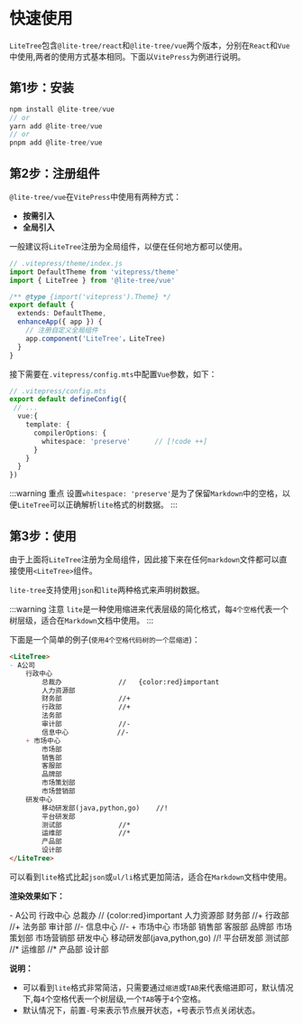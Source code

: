 # 快速使用

`LiteTree`包含`@lite-tree/react`和`@lite-tree/vue`两个版本，分别在`React`和`Vue`中使用,两者的使用方式基本相同。下面以`VitePress`为例进行说明。

## 第1步：安装

```ts
npm install @lite-tree/vue
// or
yarn add @lite-tree/vue
// or
pnpm add @lite-tree/vue
```

## 第2步：注册组件

`@lite-tree/vue`在`VitePress`中使用有两种方式：

- **按需引入**
- **全局引入**

一般建议将`LiteTree`注册为全局组件，以便在任何地方都可以使用。

```ts
// .vitepress/theme/index.js
import DefaultTheme from 'vitepress/theme'
import { LiteTree } from '@lite-tree/vue'

/** @type {import('vitepress').Theme} */
export default {
  extends: DefaultTheme,
  enhanceApp({ app }) {
    // 注册自定义全局组件
    app.component('LiteTree'，LiteTree)
  }
}
``` 

接下需要在`.vitepress/config.mts`中配置`Vue`参数，如下：

```ts {5-9}
// .vitepress/config.mts
export default defineConfig({
 // ...
  vue:{
    template: {                      
      compilerOptions: {
        whitespace: 'preserve'      // [!code ++]
      }
    }
  }
})
```

:::warning 重点
设置`whitespace: 'preserve'`是为了保留`Markdown`中的空格，以便`LiteTree`可以正确解析`lite`格式的树数据。
:::


## 第3步：使用 

由于上面将`LiteTree`注册为全局组件，因此接下来在任何`markdown`文件都可以直接使用`<LiteTree>`组件。

`lite-tree`支持使用`json`和`lite`两种格式来声明树数据。

:::warning 注意
`lite`是一种使用缩进来代表层级的简化格式，每`4个空格`代表一个树层级，适合在`Markdown`文档中使用。
:::

下面是一个简单的例子(`使用4个空格代码树的一个层缩进`)：

```md
<LiteTree>
- A公司
    行政中心
        总裁办              //   {color:red}important
        人力资源部
        财务部              //+
        行政部              //+
        法务部
        审计部              //-
        信息中心            //-
    + 市场中心
        市场部
        销售部
        客服部
        品牌部
        市场策划部
        市场营销部
    研发中心
        移动研发部(java,python,go)    //!
        平台研发部
        测试部              //*
        运维部              //*
        产品部
        设计部
</LiteTree>

```

可以看到`lite`格式比起`json`或`ul/li`格式更加简洁，适合在`Markdown`文档中使用。

**渲染效果如下：**
 
<LiteTree>
- A公司
    行政中心
        总裁办              //   {color:red}important
        人力资源部
        财务部              //+
        行政部              //+
        法务部
        审计部              //-
        信息中心            //-
    + 市场中心
        市场部
        销售部
        客服部
        品牌部
        市场策划部
        市场营销部
    研发中心
        移动研发部(java,python,go)    //!
        平台研发部
        测试部              //*
        运维部              //*
        产品部
        设计部
</LiteTree>

**说明：**

- 可以看到`lite`格式非常简洁，只需要通过`缩进`或`TAB`来代表缩进即可，默认情况下,每`4`个空格代表一个树层级,一个`TAB`等于`4`个空格。
- 默认情况下，前置`-`号来表示节点展开状态，`+`号表示节点关闭状态。

 